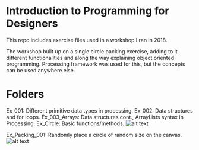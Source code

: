 # Introduction to Programming for Designers

This repo includes exercise files used in a workshop I ran in 2018.

The workshop built up on a single circle packing exercise, adding to it different functionalities and along the way explaining object oriented programming. Processing framework was used for this, but the concepts can be used anywhere else.

# Folders
Ex_001: Different primitive data types in processing.
Ex_002: Data structures and for loops.
Ex_003_Arrays: Data structures cont., ArrayLists syntax in Processing.
Ex_Circle: Basic functions/methods.
![alt text]([https://github.com/tarabishy2020/Intro-to-Programming-for-Designers/Resources/Ex_Circle.gif "Ex_Circle")

Ex_Packing_001: Randomly place a circle of random size on the canvas.
![alt text]([https://github.com/tarabishy2020/Intro-to-Programming-for-Designers/Resources/Ex_Packing_001.gif "Ex_Packing_001")



